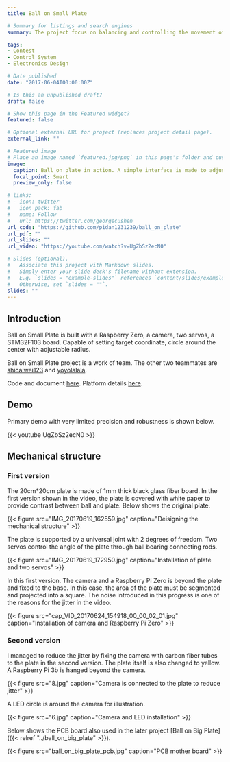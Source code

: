 ```yaml
---
title: Ball on Small Plate

# Summary for listings and search engines
summary: The project focus on balancing and controlling the movement of a metal ball on a 20cm wide plate, and is capable of setting target coordinate, circle around the center with adjustable radius.

tags:
- Contest
- Control System
- Electronics Design

# Date published
date: "2017-06-04T00:00:00Z"

# Is this an unpublished draft?
draft: false

# Show this page in the Featured widget?
featured: false

# Optional external URL for project (replaces project detail page).
external_link: ""

# Featured image
# Place an image named `featured.jpg/png` in this page's folder and customize its options here.
image:
  caption: Ball on plate in action. A simple interface is made to adjust the target position and circle radius.
  focal_point: Smart
  preview_only: false

# links:
# - icon: twitter
#   icon_pack: fab
#   name: Follow
#   url: https://twitter.com/georgecushen
url_code: "https://github.com/pidan1231239/ball_on_plate"
url_pdf: ""
url_slides: ""
url_video: "https://youtube.com/watch?v=UgZbSz2ecN0"

# Slides (optional).
#   Associate this project with Markdown slides.
#   Simply enter your slide deck's filename without extension.
#   E.g. `slides = "example-slides"` references `content/slides/example-slides.md`.
#   Otherwise, set `slides = ""`.
slides: ""
---
```


## Introduction

Ball on Small Plate is built with a Raspberry Zero, a camera, two servos, a STM32F103 board. Capable of setting target coordinate, circle around the center with adjustable radius.

Ball on Small Plate project is a work of team. The other two teammates are [shicaiwei123](https://github.com/shicaiwei123) and [yoyolalala](https://github.com/yoyolalala). 

Code and document [here](https://github.com/pidan1231239/ball_on_plate). Platform details [here]().

## Demo

Primary demo with very limited precision and robustness is shown below.

{{< youtube UgZbSz2ecN0 >}}

## Mechanical structure

### First version

The 20cm*20cm plate is made of 1mm thick black glass fiber board. In the first version shown in the video, the plate is covered with white paper to provide contrast between ball and plate. Below shows the original plate.

{{< figure src="IMG_20170619_162559.jpg" caption="Deisigning the mechanical structure" >}}

The plate is supported by a universal joint with 2 degrees of freedom. Two servos control the angle of the plate through ball bearing connecting rods.

{{< figure src="IMG_20170619_172950.jpg" caption="Installation of plate and two servos" >}}

In this first version. The camera and a Raspberry Pi Zero is beyond the plate and fixed to the base. In this case, the area of the plate must be segmented and projected into a square. The noise introduced in this progress is one of the reasons for the jitter in the video. 

{{< figure src="cap_VID_20170624_154918_00_00_02_01.jpg" caption="Installation of camera and Raspberry Pi Zero" >}}

### Second version

I managed to reduce the jitter by fixing the camera with carbon fiber tubes to the plate in the second version. The plate itself is also changed to yellow. A Raspberry Pi 3b is hanged beyond the camera.

{{< figure src="8.jpg" caption="Camera is connected to the plate to reduce jitter" >}}

A LED circle is around the camera for illustration.

{{< figure src="6.jpg" caption="Camera and LED installation" >}}

Below shows the PCB board also used in the later project [Ball on Big Plate]({{< relref "../ball_on_big_plate" >}}). 

{{< figure src="ball_on_big_plate_pcb.jpg" caption="PCB mother board" >}}

